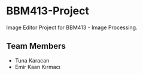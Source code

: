 # BBM413-Project
Image Editor Project for BBM413 - Image Processing.

## Team Members
* Tuna Karacan
* Emir Kaan Kırmacı

